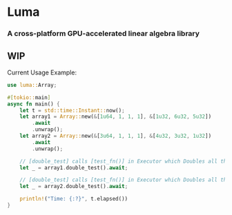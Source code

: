 
# Luma
### A cross-platform GPU-accelerated linear algebra library 
## WIP

Current Usage Example:

```rs
use luma::Array;

#[tokio::main]
async fn main() {
    let t = std::time::Instant::now();
    let array1 = Array::new(&[1u64, 1, 1, 1], &[1u32, 6u32, 5u32])
        .await
        .unwrap();
    let array2 = Array::new(&[3u64, 1, 1, 1], &[4u32, 3u32, 1u32])
        .await
        .unwrap();

    // [double_test] calls [test_fn()] in Executor which Doubles all the values in the array.
    let _ = array1.double_test().await;

    // [double_test] calls [test_fn()] in Executor which Doubles all the values in the array.
    let _ = array2.double_test().await;

    println!("Time: {:?}", t.elapsed())
}
```
